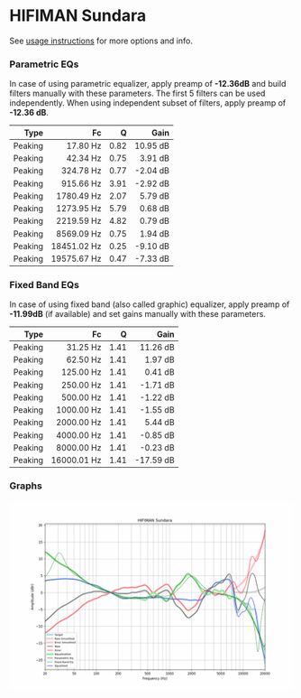 # HIFIMAN Sundara
See [usage instructions](https://github.com/jaakkopasanen/AutoEq#usage) for more options and info.

### Parametric EQs
In case of using parametric equalizer, apply preamp of **-12.36dB** and build filters manually
with these parameters. The first 5 filters can be used independently.
When using independent subset of filters, apply preamp of **-12.36 dB**.

| Type    | Fc          |    Q | Gain     |
|--------:|------------:|-----:|---------:|
| Peaking | 17.80 Hz    | 0.82 | 10.95 dB |
| Peaking | 42.34 Hz    | 0.75 | 3.91 dB  |
| Peaking | 324.78 Hz   | 0.77 | -2.04 dB |
| Peaking | 915.66 Hz   | 3.91 | -2.92 dB |
| Peaking | 1780.49 Hz  | 2.07 | 5.79 dB  |
| Peaking | 1273.95 Hz  | 5.79 | 0.68 dB  |
| Peaking | 2219.59 Hz  | 4.82 | 0.79 dB  |
| Peaking | 8569.09 Hz  | 0.75 | 1.94 dB  |
| Peaking | 18451.02 Hz | 0.25 | -9.10 dB |
| Peaking | 19575.67 Hz | 0.47 | -7.33 dB |

### Fixed Band EQs
In case of using fixed band (also called graphic) equalizer, apply preamp of **-11.99dB**
(if available) and set gains manually with these parameters.

| Type    | Fc          |    Q | Gain      |
|--------:|------------:|-----:|----------:|
| Peaking | 31.25 Hz    | 1.41 | 11.26 dB  |
| Peaking | 62.50 Hz    | 1.41 | 1.97 dB   |
| Peaking | 125.00 Hz   | 1.41 | 0.41 dB   |
| Peaking | 250.00 Hz   | 1.41 | -1.71 dB  |
| Peaking | 500.00 Hz   | 1.41 | -1.22 dB  |
| Peaking | 1000.00 Hz  | 1.41 | -1.55 dB  |
| Peaking | 2000.00 Hz  | 1.41 | 5.44 dB   |
| Peaking | 4000.00 Hz  | 1.41 | -0.85 dB  |
| Peaking | 8000.00 Hz  | 1.41 | -0.23 dB  |
| Peaking | 16000.01 Hz | 1.41 | -17.59 dB |

### Graphs
![](./HIFIMAN%20Sundara.png)